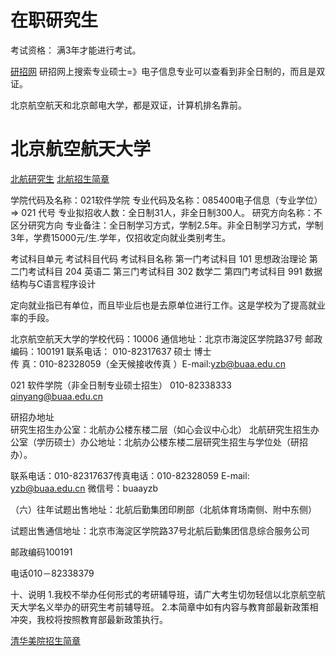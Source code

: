 # 在职研究生
考试资格： 满3年才能进行考试。

[研招网](https://yz.chsi.com.cn/zsml/queryAction.do)
研招网上搜索专业硕士=》电子信息专业可以查看到非全日制的，而且是双证。

北京航空航天和北京邮电大学，都是双证，计算机排名靠前。


# 北京航空航天大学
[北航研究生](http://yzb.buaa.edu.cn/xlss.htm)
[北航招生简章](http://yzb.buaa.edu.cn/info/1036/1866.htm)

学院代码及名称：021软件学院
专业代码及名称：085400电子信息（专业学位）   => 021 代号
专业拟招收人数：全日制31人，非全日制300人。
研究方向名称：不区分研究方向
专业备注：全日制学习方式，学制2.5年。非全日制学习方式，学制3年，学费15000元/生.学年，仅招收定向就业类别考生。

考试科目单元    考试科目代码    考试科目名称
第一门考试科目  101     思想政治理论
第二门考试科目  204     英语二
第三门考试科目  302     数学二
第四门考试科目  991     数据结构与C语言程序设计

定向就业指已有单位，而且毕业后也是去原单位进行工作。这是学校为了提高就业率的手段。

北京航空航天大学的学校代码：10006
通信地址：北京市海淀区学院路37号
邮政编码：100191
联系电话：
010-82317637 硕士   博士  
传 真：010-82328059（全天候接收传真 ）E-mail:yzb@buaa.edu.cn  

021     软件学院（非全日制专业硕士招生）    010-82338333    qinyang@buaa.edu.cn

研招办地址  
研究生招生办公室：北航办公楼东楼二层（如心会议中心北）
北航研究生招生办公室（学历硕士）办公地址：北航办公楼东楼二层研究生招生与学位处（研招办）。

联系电话：010-82317637传真电话：010-82328059
E-mail: yzb@buaa.edu.cn
微信号：buaayzb


（六）往年试题出售地址：北航后勤集团印刷部（北航体育场南侧、附中东侧）

试题出售通信地址：北京市海淀区学院路37号北航后勤集团信息综合服务公司

邮政编码100191

电话010－82338379

十、说明
     1.我校不举办任何形式的考研辅导班，请广大考生切勿轻信以北京航空航天大学名义举办的研究生考前辅导班。
     2.本简章中如有内容与教育部最新政策相冲突，我校将按照教育部最新政策执行。


[清华美院招生简章](https://www.tsinghua.edu.cn/publish/ad/2888/2019/20190926175033941480489/20190926175033941480489_.html)

